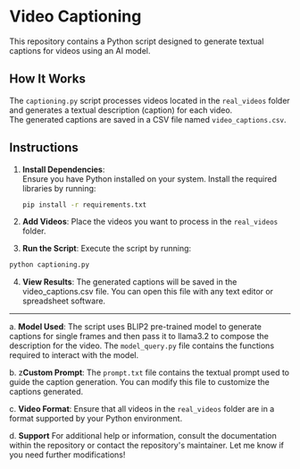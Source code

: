 # Video Captioning

This repository contains a Python script designed to generate textual captions for videos using an AI model.

## How It Works

The `captioning.py` script processes videos located in the `real_videos` folder and generates a textual description (caption) for each video.  
The generated captions are saved in a CSV file named `video_captions.csv`.

## Instructions

1. **Install Dependencies**:  
   Ensure you have Python installed on your system. Install the required libraries by running:

   ```bash
   pip install -r requirements.txt
   ```
   
2. **Add Videos**:
  Place the videos you want to process in the `real_videos` folder.

3. **Run the Script**:
  Execute the script by running:

  ```bash
  python captioning.py
  ```

4. **View Results**:
  The generated captions will be saved in the video_captions.csv file. You can open this file with any text editor or spreadsheet software.

---

a. **Model Used**:
The script uses BLIP2 pre-trained model to generate captions for single frames and then pass it to llama3.2 to compose the description for the video. 
The `model_query.py` file contains the functions required to interact with the model.

b. z**Custom Prompt**:
The `prompt.txt` file contains the textual prompt used to guide the caption generation. You can modify this file to customize the captions generated.

c. **Video Format**:
Ensure that all videos in the `real_videos` folder are in a format supported by your Python environment.

d. **Support**
For additional help or information, consult the documentation within the repository or contact the repository's maintainer.
Let me know if you need further modifications!
